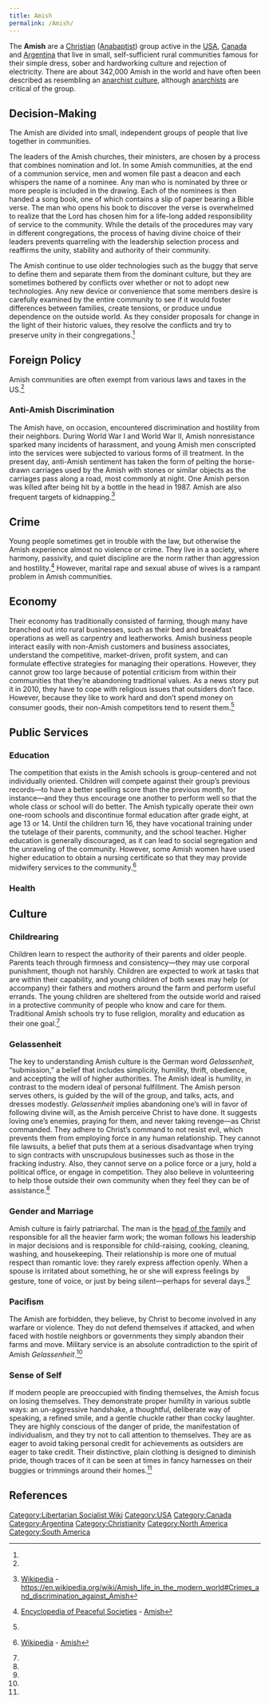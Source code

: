 ```yaml
---
title: Amish
permalink: /Amish/
---
```


The **Amish** are a [Christian](Christianity "wikilink")
([Anabaptist](Anabaptism "wikilink")) group active in the
[USA](United_States_of_America "wikilink"), [Canada](Canada "wikilink")
and [Argentina](Argentina "wikilink") that live in small,
self-sufficient rural communities famous for their simple dress, sober
and hardworking culture and rejection of electricity. There are about
342,000 Amish in the world and have often been described as resembling
an [anarchist
culture](List_of_Libertarian_Socialist_Societies "wikilink"), although
[anarchists](Anarchism "wikilink") are critical of the group.

## Decision-Making

The Amish are divided into small, independent groups of people that live
together in communities.

The leaders of the Amish churches, their ministers, are chosen by a
process that combines nomination and lot. In some Amish communities, at
the end of a communion service, men and women file past a deacon and
each whispers the name of a nominee. Any man who is nominated by three
or more people is included in the drawing. Each of the nominees is then
handed a song book, one of which contains a slip of paper bearing a
Bible verse. The man who opens his book to discover the verse is
overwhelmed to realize that the Lord has chosen him for a life-long
added responsibility of service to the community. While the details of
the procedures may vary in different congregations, the process of
having divine choice of their leaders prevents quarreling with the
leadership selection process and reaffirms the unity, stability and
authority of their community.

The Amish continue to use older technologies such as the buggy that
serve to define them and separate them from the dominant culture, but
they are sometimes bothered by conflicts over whether or not to adopt
new technologies. Any new device or convenience that some members desire
is carefully examined by the entire community to see if it would foster
differences between families, create tensions, or produce undue
dependence on the outside world. As they consider proposals for change
in the light of their historic values, they resolve the conflicts and
try to preserve unity in their congregations.[^1]

## Foreign Policy

Amish communities are often exempt from various laws and taxes in the
US.[^2]

### Anti-Amish Discrimination

The Amish have, on occasion, encountered discrimination and hostility
from their neighbors. During World War I and World War II, Amish
nonresistance sparked many incidents of harassment, and young Amish men
conscripted into the services were subjected to various forms of ill
treatment. In the present day, anti-Amish sentiment has taken the form
of pelting the horse-drawn carriages used by the Amish with stones or
similar objects as the carriages pass along a road, most commonly at
night. One Amish person was killed after being hit by a bottle in the
head in 1987. Amish are also frequent targets of kidnapping.[^3]

## Crime

Young people sometimes get in trouble with the law, but otherwise the
Amish experience almost no violence or crime. They live in a society,
where harmony, passivity, and quiet discipline are the norm rather than
aggression and hostility.[^4] However, marital rape and sexual abuse of
wives is a rampant problem in Amish communities.

## Economy

Their economy has traditionally consisted of farming, though many have
branched out into rural businesses, such as their bed and breakfast
operations as well as carpentry and leatherworks. Amish business people
interact easily with non-Amish customers and business associates,
understand the competitive, market-driven, profit system, and can
formulate effective strategies for managing their operations. However,
they cannot grow too large because of potential criticism from within
their communities that they’re abandoning traditional values. As a news
story put it in 2010, they have to cope with religious issues that
outsiders don’t face. However, because they like to work hard and don’t
spend money on consumer goods, their non-Amish competitors tend to
resent them.[^5]

## Public Services

### Education

The competition that exists in the Amish schools is group-centered and
not individually oriented. Children will compete against their group’s
previous records—to have a better spelling score than the previous
month, for instance—and they thus encourage one another to perform well
so that the whole class or school will do better. The Amish typically
operate their own one-room schools and discontinue formal education
after grade eight, at age 13 or 14. Until the children turn 16, they
have vocational training under the tutelage of their parents, community,
and the school teacher. Higher education is generally discouraged, as it
can lead to social segregation and the unraveling of the community.
However, some Amish women have used higher education to obtain a nursing
certificate so that they may provide midwifery services to the
community.[^6]

### Health

## Culture

### Childrearing

Children learn to respect the authority of their parents and older
people. Parents teach through firmness and consistency—they may use
corporal punishment, though not harshly. Children are expected to work
at tasks that are within their capability, and young children of both
sexes may help (or accompany) their fathers and mothers around the farm
and perform useful errands. The young children are sheltered from the
outside world and raised in a protective community of people who know
and care for them. Traditional Amish schools try to fuse religion,
morality and education as their one goal.[^7]

### Gelassenheit

The key to understanding Amish culture is the German word
<em>Gelassenheit</em>, “submission,” a belief that includes simplicity,
humility, thrift, obedience, and accepting the will of higher
authorities. The Amish ideal is humility, in contrast to the modern
ideal of personal fulfillment. The Amish person serves others, is guided
by the will of the group, and talks, acts, and dresses modestly.
<em>Gelassenheit </em>implies abandoning one’s will in favor of
following divine will, as the Amish perceive Christ to have done. It
suggests loving one’s enemies, praying for them, and never taking
revenge—as Christ commanded. They adhere to Christ’s command to not
resist evil, which prevents them from employing force in any human
relationship. They cannot file lawsuits, a belief that puts them at a
serious disadvantage when trying to sign contracts with unscrupulous
businesses such as those in the fracking industry. Also, they cannot
serve on a police force or a jury, hold a political office, or engage in
competition. They also believe in volunteering to help those outside
their own community when they feel they can be of assistance.[^8]

### Gender and Marriage

Amish culture is fairly patriarchal. The man is the [head of the
family](Patriarchy "wikilink") and responsible for all the heavier farm
work; the woman follows his leadership in major decisions and is
responsible for child-raising, cooking, cleaning, washing, and
housekeeping. Their relationship is more one of mutual respect than
romantic love: they rarely express affection openly. When a spouse is
irritated about something, he or she will express feelings by gesture,
tone of voice, or just by being silent—perhaps for several days.[^9]

### Pacifism

The Amish are forbidden, they believe, by Christ to become involved in
any warfare or violence. They do not defend themselves if attacked, and
when faced with hostile neighbors or governments they simply abandon
their farms and move. Military service is an absolute contradiction to
the spirit of Amish <em>Gelassenheit</em>.[^10]

### Sense of Self

If modern people are preoccupied with finding themselves, the Amish
focus on losing themselves. They demonstrate proper humility in various
subtle ways: an un-aggressive handshake, a thoughtful, deliberate way of
speaking, a refined smile, and a gentle chuckle rather than cocky
laughter. They are highly conscious of the danger of pride, the
manifestation of individualism, and they try not to call attention to
themselves. They are as eager to avoid taking personal credit for
achievements as outsiders are eager to take credit. Their distinctive,
plain clothing is designed to diminish pride, though traces of it can be
seen at times in fancy harnesses on their buggies or trimmings around
their homes.[^11]

## References

<references />

[Category:Libertarian Socialist
Wiki](Category:Libertarian_Socialist_Wiki "wikilink")
[Category:USA](Category:USA "wikilink")
[Category:Canada](Category:Canada "wikilink")
[Category:Argentina](Category:Argentina "wikilink")
[Category:Christianity](Category:Christianity "wikilink")
[Category:North America](Category:North_America "wikilink")
[Category:South America](Category:South_America "wikilink")

[^1]:

[^2]:

[^3]: [Wikipedia](Wikipedia "wikilink") -
    <https://en.wikipedia.org/wiki/Amish_life_in_the_modern_world#Crimes_and_discrimination_against_Amish>

[^4]: [Encyclopedia of Peaceful
    Societies](Encyclopedia_of_Peaceful_Societies "wikilink") -
    [Amish](https://cas.uab.edu/peacefulsocieties/societies/amish/)

[^5]:

[^6]: [Wikipedia](Wikipedia "wikilink") -
    [Amish](https://en.wikipedia.org/wiki/Amish)

[^7]:

[^8]:

[^9]:

[^10]:

[^11]: